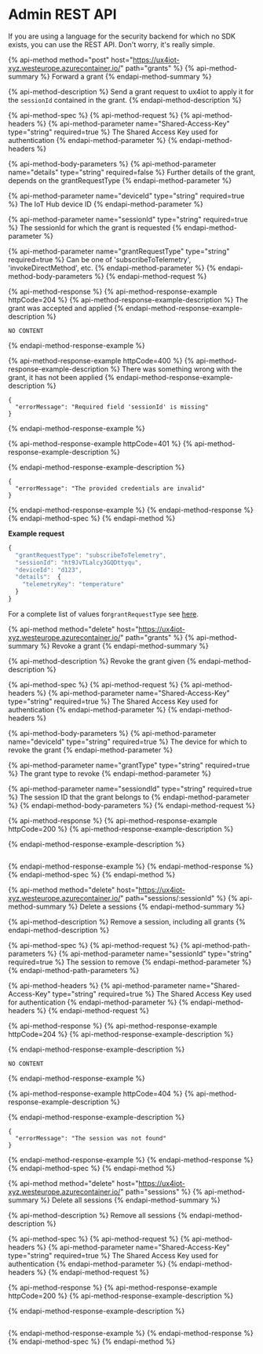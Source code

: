 # Admin REST API

If you are using a language for the security backend for which no SDK exists, you can use the REST API. Don't worry, it's really simple.

{% api-method method="post" host="https://ux4iot-xyz.westeurope.azurecontainer.io/" path="grants" %}
{% api-method-summary %}
Forward a grant
{% endapi-method-summary %}

{% api-method-description %}
Send a grant request to ux4iot to apply it for the `sessionId` contained in the grant.
{% endapi-method-description %}

{% api-method-spec %}
{% api-method-request %}
{% api-method-headers %}
{% api-method-parameter name="Shared-Access-Key" type="string" required=true %}
The Shared Access Key used for authentication
{% endapi-method-parameter %}
{% endapi-method-headers %}

{% api-method-body-parameters %}
{% api-method-parameter name="details" type="string" required=false %}
Further details of the grant, depends on the grantRequestType
{% endapi-method-parameter %}

{% api-method-parameter name="deviceId" type="string" required=true %}
The IoT Hub device ID
{% endapi-method-parameter %}

{% api-method-parameter name="sessionId" type="string" required=true %}
The sessionId for which the grant is requested
{% endapi-method-parameter %}

{% api-method-parameter name="grantRequestType" type="string" required=true %}
Can be one of 'subscribeToTelemetry', 'invokeDirectMethod', etc.
{% endapi-method-parameter %}
{% endapi-method-body-parameters %}
{% endapi-method-request %}

{% api-method-response %}
{% api-method-response-example httpCode=204 %}
{% api-method-response-example-description %}
The grant was accepted and applied
{% endapi-method-response-example-description %}

```text
NO CONTENT
```
{% endapi-method-response-example %}

{% api-method-response-example httpCode=400 %}
{% api-method-response-example-description %}
There was something wrong with the grant, it has not been applied
{% endapi-method-response-example-description %}

```text
{
  "errorMessage": "Required field 'sessionId' is missing"
}
```
{% endapi-method-response-example %}

{% api-method-response-example httpCode=401 %}
{% api-method-response-example-description %}

{% endapi-method-response-example-description %}

```text
{
  "errorMessage": "The provided credentials are invalid"
}
```
{% endapi-method-response-example %}
{% endapi-method-response %}
{% endapi-method-spec %}
{% endapi-method %}

**Example request**

```javascript
{
  "grantRequestType": "subscribeToTelemetry",
  "sessionId": "ht9JvTLalcy3GQDttyqu",
  "deviceId": "d123",
  "details":  {
    "telemetryKey": "temperature"
  }
}
```

For a complete list of values for`grantRequestType` see [here](implementing-the-security-backend.md).

{% api-method method="delete" host="https://ux4iot-xyz.westeurope.azurecontainer.io/" path="grants" %}
{% api-method-summary %}
Revoke a grant
{% endapi-method-summary %}

{% api-method-description %}
Revoke the grant given 
{% endapi-method-description %}

{% api-method-spec %}
{% api-method-request %}
{% api-method-headers %}
{% api-method-parameter name="Shared-Access-Key" type="string" required=true %}
The Shared Access Key used for authentication
{% endapi-method-parameter %}
{% endapi-method-headers %}

{% api-method-body-parameters %}
{% api-method-parameter name="deviceId" type="string" required=true %}
The device for which to revoke the grant
{% endapi-method-parameter %}

{% api-method-parameter name="grantType" type="string" required=true %}
The grant type to revoke
{% endapi-method-parameter %}

{% api-method-parameter name="sessiondId" type="string" required=true %}
The session ID that the grant belongs to
{% endapi-method-parameter %}
{% endapi-method-body-parameters %}
{% endapi-method-request %}

{% api-method-response %}
{% api-method-response-example httpCode=200 %}
{% api-method-response-example-description %}

{% endapi-method-response-example-description %}

```

```
{% endapi-method-response-example %}
{% endapi-method-response %}
{% endapi-method-spec %}
{% endapi-method %}

{% api-method method="delete" host="https://ux4iot-xyz.westeurope.azurecontainer.io/" path="sessions/:sessionId" %}
{% api-method-summary %}
Delete a sessions
{% endapi-method-summary %}

{% api-method-description %}
Remove a session, including all grants
{% endapi-method-description %}

{% api-method-spec %}
{% api-method-request %}
{% api-method-path-parameters %}
{% api-method-parameter name="sessionId" type="string" required=true %}
The session to remove
{% endapi-method-parameter %}
{% endapi-method-path-parameters %}

{% api-method-headers %}
{% api-method-parameter name="Shared-Access-Key" type="string" required=true %}
The Shared Access Key used for authentication
{% endapi-method-parameter %}
{% endapi-method-headers %}
{% endapi-method-request %}

{% api-method-response %}
{% api-method-response-example httpCode=204 %}
{% api-method-response-example-description %}

{% endapi-method-response-example-description %}

```text
NO CONTENT
```
{% endapi-method-response-example %}

{% api-method-response-example httpCode=404 %}
{% api-method-response-example-description %}

{% endapi-method-response-example-description %}

```text
{
  "errorMessage": "The session was not found"
}
```
{% endapi-method-response-example %}
{% endapi-method-response %}
{% endapi-method-spec %}
{% endapi-method %}

{% api-method method="delete" host="https://ux4iot-xyz.westeurope.azurecontainer.io/" path="sessions" %}
{% api-method-summary %}
Delete all sessions
{% endapi-method-summary %}

{% api-method-description %}
Remove all sessions
{% endapi-method-description %}

{% api-method-spec %}
{% api-method-request %}
{% api-method-headers %}
{% api-method-parameter name="Shared-Access-Key" type="string" required=true %}
The Shared Access Key used for authentication
{% endapi-method-parameter %}
{% endapi-method-headers %}
{% endapi-method-request %}

{% api-method-response %}
{% api-method-response-example httpCode=200 %}
{% api-method-response-example-description %}

{% endapi-method-response-example-description %}

```

```
{% endapi-method-response-example %}
{% endapi-method-response %}
{% endapi-method-spec %}
{% endapi-method %}

